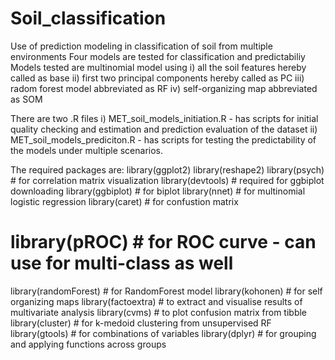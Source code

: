 # Soil_classification
Use of prediction modeling in classification of soil from multiple environments
Four models are tested for classification and predictabiliy
Models tested are multinomial model using 
  i) all the soil features hereby called as base 
  ii) first two principal components hereby called as PC 
  iii) radom forest model abbreviated as RF
  iv) self-organizing map abbreviated as SOM
  
There are two .R files
  i) MET_soil_models_initiation.R  - has scripts for initial quality checking and estimation and prediction evaluation of the dataset 
  ii) MET_soil_models_prediciton.R  - has scripts for testing the predictability of the models under multiple scenarios.
  
The required packages are: 
  library(ggplot2)
  library(reshape2)
  library(psych) # for correlation matrix visualization
  library(devtools) # required for ggbiplot downloading
  library(ggbiplot) # for biplot
  library(nnet) # for multinomial logistic regression
  library(caret) # for confustion matrix
  # library(pROC) # for ROC curve - can use for multi-class as well
  library(randomForest) # for RandomForest model
  library(kohonen) # for self organizing maps
  library(factoextra) # to extract and visualise results of multivariate analysis
  library(cvms) # to plot confusion matrix from tibble
  library(cluster) # for k-medoid clustering from unsupervised RF
  library(gtools) # for combinations of variables 
  library(dplyr) # for grouping and applying functions across groups
